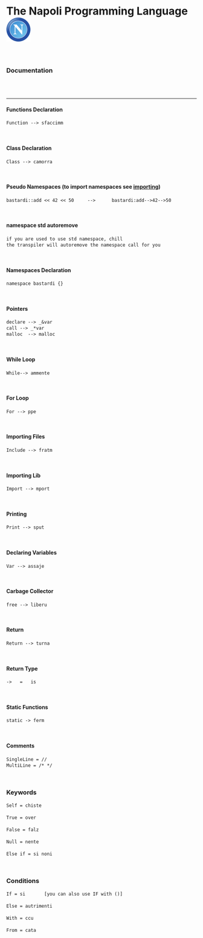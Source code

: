 # The Napoli Programming Language ![Logo](https://github.com/UnityTheCoder/NapoliProgrammingLanguge/blob/main/assets/nnapoli.png?raw=true)


<br>

### Documentation



<br>

<br>

***

#### Functions Declaration

	Function --> sfaccimm
	
	
<br>

#### Class Declaration

	Class --> camorra
	
<br>


#### Pseudo Namespaces (to import namespaces see [importing](https://github.com/UnityTheCoder/NapoliProgrammingLanguge/blob/main/doc/README.md#importing-files))

	bastardi::add << 42 << 50     -->      bastardi:add-->42-->50
	
<br>

#### namespace std autoremove

	if you are used to use std namespace, chill
	the transpiler will autoremove the namespace call for you
	
<br>

#### Namespaces Declaration

	namespace bastardi {}
	
<br>

#### Pointers
	declare --> _&var
	call --> _*var
	malloc  --> malloc
<br>

#### While Loop
	While--> ammente
	
<br>

#### For Loop

	For --> ppe
	
<br>

#### Importing Files

	Include --> fratm
	
	
<br>

#### Importing Lib

	Import --> mport
	
	
<br>

#### Printing

	Print --> sput
	
	
<br>

#### Declaring Variables

	Var --> assaje
	
	
<br>

#### Carbage Collector

	free --> liberu
	
	
<br>

#### Return

	Return --> turna
	
	
<br>

#### Return Type

	->   =   is
	
	
<br>

#### Static Functions

	static -> ferm
	
	
<br>


#### Comments

	SingleLine = //
	MultiLine = /* */
	
	
<br>

### Keywords

	Self = chiste
	
	True = over
	
	False = falz
	
	Null = nente
	
	Else if = si noni
	
	
<br>

### Conditions

	If = si       [you can also use IF with ()]
	
	Else = autrimenti
	
	With = ccu
	
	From = cata
	

